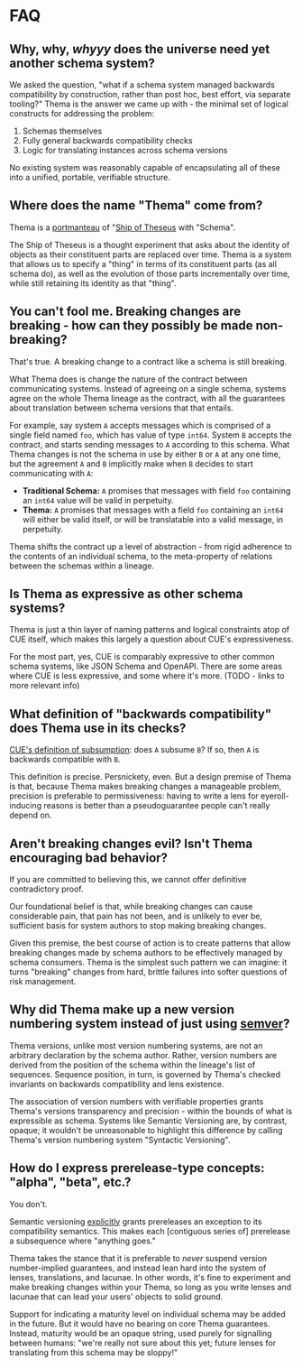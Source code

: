 # FAQ

## Why, why, _whyyy_ does the universe need yet another schema system?

We asked the question, "what if a schema system managed backwards compatibility by construction, rather than post hoc, best effort, via separate tooling?" Thema is the answer we came up with - the minimal set of logical constructs for addressing the problem:

1. Schemas themselves
2. Fully general backwards compatibility checks
3. Logic for translating instances across schema versions

No existing system was reasonably capable of encapsulating all of these into a unified, portable, verifiable structure.

## Where does the name "Thema" come from?

Thema is a [portmanteau](https://en.wikipedia.org/wiki/Portmanteau) of "[Ship of Theseus](https://en.wikipedia.org/wiki/Ship_of_Theseus) with "Schema".

The Ship of Theseus is a thought experiment that asks about the identity of objects as their constituent parts are replaced over time. Thema is a system that allows us to specify a "thing" in terms of its constituent parts (as all schema do), as well as the evolution of those parts incrementally over time, while still retaining its identity as that "thing".

## You can't fool me. Breaking changes are breaking - how can they possibly be made non-breaking?

That's true. A breaking change to a contract like a schema is still breaking.

What Thema does is change the nature of the contract between communicating systems. Instead of agreeing on a single schema, systems agree on the whole Thema lineage as the contract, with all the guarantees about translation between schema versions that that entails.

For example, say system `A` accepts messages which is comprised of a single field named `foo`, which has value of type `int64`. System `B` accepts the contract, and starts sending messages to `A` according to this schema. What Thema changes is not the schema in use by either `B` or `A` at any one time, but the agreement `A` and `B` implicitly make when `B` decides to start communicating with `A`:

* **Traditional Schema:** `A` promises that messages with field `foo` containing an `int64` value will be valid in perpetuity.
* **Thema:** `A` promises that messages with a field `foo` containing an `int64` will either be valid itself, or will be translatable into a valid message, in perpetuity.

Thema shifts the contract up a level of abstraction - from rigid adherence to the contents of an individual schema, to the meta-property of relations between the schemas within a lineage.

## Is Thema as expressive as other schema systems?

Thema is just a thin layer of naming patterns and logical constraints atop of CUE itself, which makes this largely a question about CUE's expressiveness.

For the most part, yes, CUE is comparably expressive to other common schema systems, like JSON Schema and OpenAPI. There are some areas where CUE is less expressive, and some where it's more. (TODO - links to more relevant info)

## What definition of "backwards compatibility" does Thema use in its checks?

[CUE's definition of subsumption](https://cuelang.org/docs/concepts/logic): does `A` subsume `B`? If so, then `A` is backwards compatible with `B`.

This definition is precise. Persnickety, even. But a design premise of Thema is that, because Thema makes breaking changes a manageable problem, precision is preferable to permissiveness: having to write a lens for eyeroll-inducing reasons is better than a pseudoguarantee people can't really depend on.

## Aren't breaking changes evil? Isn't Thema encouraging bad behavior?

If you are committed to believing this, we cannot offer definitive contradictory proof.

Our foundational belief is that, while breaking changes can cause considerable pain, that pain has not been, and is unlikely to ever be, sufficient basis for system authors to stop making breaking changes.

Given this premise, the best course of action is to create patterns that allow breaking changes made by schema authors to be effectively managed by schema consumers. Thema is the simplest such pattern we can imagine: it turns "breaking" changes from hard, brittle failures into softer questions of risk management.

## Why did Thema make up a new version numbering system instead of just using [semver](https://semver.org)?

Thema versions, unlike most version numbering systems, are not an arbitrary declaration by the schema author. Rather, version numbers are derived from the position of the schema within the lineage's list of sequences. Sequence position, in turn, is governed by Thema's checked invariants on backwards compatibility and lens existence.

The association of version numbers with verifiable properties grants Thema's versions transparency and precision - within the bounds of what is expressible as schema. Systems like Semantic Versioning are, by contrast, opaque; it wouldn't be unreasonable to highlight this difference by calling Thema's version numbering system "Syntactic Versioning".

## How do I express prerelease-type concepts: "alpha", "beta", etc.?

You don't. 

Semantic versioning [explicitly](https://semver.org/#spec-item-9) grants prereleases an exception to its compatibility semantics. This makes each [contiguous series of] prerelease a subsequence where "anything goes."

Thema takes the stance that it is preferable to _never_ suspend version number-implied guarantees, and instead lean hard into the system of lenses, translations, and lacunae. In other words, it's fine to experiment and make breaking changes within your Thema, so long as you write lenses and lacunae that can lead your users' objects to solid ground.

Support for indicating a maturity level on individual schema may be added in the future. But it would have no bearing on core Thema guarantees. Instead, maturity would be an opaque string, used purely for signalling between humans: "we're really not sure about this yet; future lenses for translating from this schema may be sloppy!"